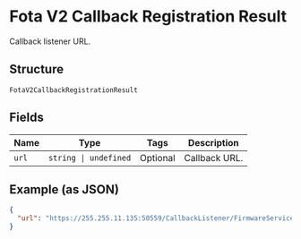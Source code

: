 
# Fota V2 Callback Registration Result

Callback listener URL.

## Structure

`FotaV2CallbackRegistrationResult`

## Fields

| Name | Type | Tags | Description |
|  --- | --- | --- | --- |
| `url` | `string \| undefined` | Optional | Callback URL. |

## Example (as JSON)

```json
{
  "url": "https://255.255.11.135:50559/CallbackListener/FirmwareServiceMessages.asmx"
}
```

